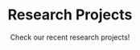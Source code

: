 ---
widget: pages # As of v5.8-dev, 'pages' is renamed 'collection'
headless: true  # This file represents a page section.

# Put Your Section Options Here (title, background, etc.) ...
title: Research Projects
subtitle: 'Check our recent research projects!'

# Position of this section on the page
weight: 2

content:
  # Filter content to display
  filters:
    # The folders to display content from
    folders:
      - project
    tag: ''
    category: ''
    publication_type: ''
    author: ''
    featured_only: false
    exclude_featured: false
    exclude_future: false
    exclude_past: false
  # Choose how many pages you would like to display (0 = all pages)
  count: 0
  # Choose how many pages you would like to offset by
  # Useful if you wish to show the first item in the Featured widget
  offset: 0
  # Field to sort by, such as Date or Title
  sort_by: 'Date'
  sort_ascending: false
design:
  # Choose a listing view
  view: card
  # Choose how many columns the section has. Valid values: '1' or '2'.
  columns: '1'
---